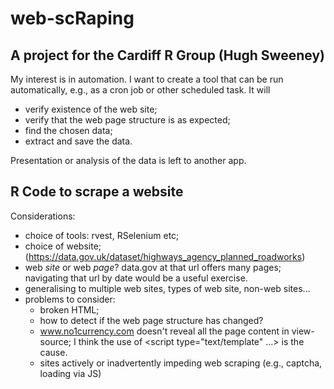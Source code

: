 # web-scRaping

## A project for the Cardiff R Group (Hugh Sweeney)

My interest is in automation. I want to create a tool that can be run automatically, e.g., as a cron job or other scheduled task. It will

- verify existence of the web site;
- verify that the web page structure is as expected;
- find the chosen data;
- extract and save the data.

Presentation or analysis of the data is left to another app.


## R Code to scrape a website

Considerations:

- choice of tools: rvest, RSelenium etc;
- choice of website; (https://data.gov.uk/dataset/highways_agency_planned_roadworks)
- web _site_ or web _page_? data.gov at that url offers many pages; navigating that url by date would be a useful exercise.
- generalising to multiple web sites, types of web site, non-web sites...
- problems to consider:
  - broken HTML;
  - how to detect if the web page structure has changed?
  - www.no1currency.com doesn't reveal all the page content in view-source; I think the use of <script type="text/template" ...> is the cause.
  - sites actively or inadvertently impeding web scraping (e.g., captcha, loading via JS)

